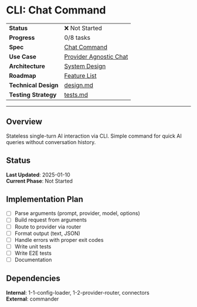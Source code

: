 # CLI: Chat Command

| | |
|---|---|
| **Status** | ❌ Not Started |
| **Progress** | 0/8 tasks |
| **Spec** | [Chat Command](../../../../products/anygpt/specs/anygpt/cli/chat.md) |
| **Use Case** | [Provider Agnostic Chat](../../../../products/anygpt/cases/provider-agnostic-chat.md) |
| **Architecture** | [System Design](../../architecture.md) |
| **Roadmap** | [Feature List](../../roadmap.md) |
| **Technical Design** | [design.md](./design.md) |
| **Testing Strategy** | [tests.md](./tests.md) |

---

## Overview

Stateless single-turn AI interaction via CLI. Simple command for quick AI queries without conversation history.

## Status

**Last Updated**: 2025-01-10  
**Current Phase**: Not Started

## Implementation Plan

- [ ] Parse arguments (prompt, provider, model, options)
- [ ] Build request from arguments
- [ ] Route to provider via router
- [ ] Format output (text, JSON)
- [ ] Handle errors with proper exit codes
- [ ] Write unit tests
- [ ] Write E2E tests
- [ ] Documentation

## Dependencies

**Internal**: 1-1-config-loader, 1-2-provider-router, connectors  
**External**: commander


